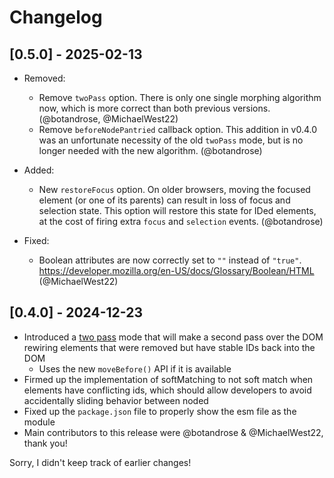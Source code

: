 # Changelog

## [0.5.0] - 2025-02-13

* Removed:
  * Remove `twoPass` option. There is only one single morphing algorithm now, which is more correct than both previous versions. (@botandrose, @MichaelWest22)
  * Remove `beforeNodePantried` callback option. This addition in v0.4.0 was an unfortunate necessity of the old `twoPass` mode, but is no longer needed with the new algorithm. (@botandrose)

* Added:
  * New `restoreFocus` option. On older browsers, moving the focused element (or one of its parents) can result in loss of focus and selection state. This option will restore this state for IDed elements, at the cost of firing extra `focus` and `selection` events. (@botandrose)

* Fixed:
  * Boolean attributes are now correctly set to `""` instead of `"true"`. https://developer.mozilla.org/en-US/docs/Glossary/Boolean/HTML (@MichaelWest22)

## [0.4.0] - 2024-12-23

* Introduced a [two pass](README.md#two-pass-mode) mode that will make a second pass over the DOM rewiring elements
  that were removed but have stable IDs back into the DOM
  * Uses the new `moveBefore()` API if it is available
* Firmed up the implementation of softMatching to not soft match when elements have conflicting ids, which should allow
  developers to avoid accidentally sliding behavior between noded
* Fixed up the `package.json` file to properly show the esm file as the module
* Main contributors to this release were @botandrose & @MichaelWest22, thank you!

Sorry, I didn't keep track of earlier changes!

